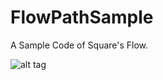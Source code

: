 # FlowPathSample
A Sample Code of Square's Flow.

![alt tag](https://github.com/tuvvut/FlowPathSample/blob/feature/add_HomePage2/sample_addHomePage2.gif)
